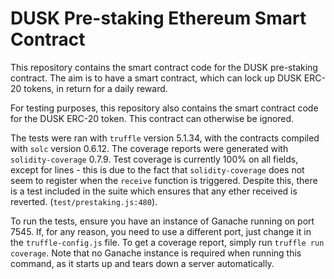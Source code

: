 # DUSK Pre-staking Ethereum Smart Contract

This repository contains the smart contract code for the DUSK pre-staking contract. The aim is to have a smart contract, which can lock up DUSK ERC-20 tokens, in return for a daily reward.

For testing purposes, this repository also contains the smart contract code for the DUSK ERC-20 token. This contract can otherwise be ignored.

The tests were ran with `truffle` version 5.1.34, with the contracts compiled with `solc` version 0.6.12. The coverage reports were generated with `solidity-coverage` 0.7.9. Test coverage is currently 100% on all fields, except for lines - this is due to the fact that `solidity-coverage` does not seem to register when the `receive` function is triggered. Despite this, there is a test included in the suite which ensures that any ether received is reverted. (`test/prestaking.js:480`).

To run the tests, ensure you have an instance of Ganache running on port 7545. If, for any reason, you need to use a different port, just change it in the `truffle-config.js` file. To get a coverage report, simply run `truffle run coverage`. Note that no Ganache instance is required when running this command, as it starts up and tears down a server automatically.